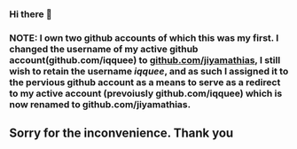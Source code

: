 ### Hi there 👋
### NOTE: I own two github accounts of which this was my first. I changed the username of my active github account(github.com/iqquee) to [github.com/jiyamathias](https://github.com/jiyamathias), I still wish to retain the username *iqquee*, and as such I assigned it to the pervious github account as a means to serve as a redirect to my active account (prevoiusly github.com/iqquee) which is now renamed to github.com/jiyamathias.
## Sorry for the inconvenience. Thank you

<!--
**hisyntax/hisyntax** is a ✨ _special_ ✨ repository because its `README.md` (this file) appears on your GitHub profile.

Here are some ideas to get you started:

- 🔭 I’m currently working on ...
- 🌱 I’m currently learning ...
- 👯 I’m looking to collaborate on ...
- 🤔 I’m looking for help with ...
- 💬 Ask me about ...
- 📫 How to reach me: ...
- 😄 Pronouns: ...
- ⚡ Fun fact: ...
-->
